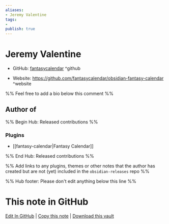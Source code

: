 ```yaml
---
aliases:
- Jeremy Valentine
tags:
- 
publish: true
---
```


# Jeremy Valentine

- GitHub: [fantasycalendar](https://github.com/fantasycalendar/) ^github
<!-- - Discord: `@` ^discord-->
- Website: <https://github.com/fantasycalendar/obsidian-fantasy-calendar> ^website
<!-- - [[Publish sites|Publish site]]: <https://> ^publish-->

%% Feel free to add a bio below this comment %%


## Author of

%% Begin Hub: Released contributions %%
### Plugins
- [[fantasy-calendar|Fantasy Calendar]]

%% End Hub: Released contributions %%

%% Add links to any plugins, themes or other notes that the author has created but are not (yet) included in the `obsidian-releases` repo %%

<!--
### Unlisted plugins
-->

<!--
### Others
-->

<!--
## Sponsor this author
-->

<!-- - [[GitHub sponsors]]: [Sponsor @fantasycalendar on GitHub Sponsors](https://github.com/sponsors/fantasycalendar) ^github-sponsor-->
<!-- - [[Buy me a coffee]]: <https://> ^buy-me-a-coffee-->
<!-- - [[PayPal]]: <https://> ^paypal-->
<!-- - [[Patreon]]: <https://> ^patreon-->

<!--
## Follow this author
-->

<!-- - [[YouTube Channels|On YouTube]]: <https://> ^youtube-->
<!-- - Twitter: <https://> ^twitter-->
<!-- - ... -->

%% Hub footer: Please don't edit anything below this line %%

# This note in GitHub

<span class="git-footer">[Edit In GitHub](https://github.dev/obsidian-community/obsidian-hub/blob/main/01%20-%20Community/People/fantasycalendar.md "git-hub-edit-note") | [Copy this note](https://raw.githubusercontent.com/obsidian-community/obsidian-hub/main/01%20-%20Community/People/fantasycalendar.md "git-hub-copy-note") | [Download this vault](https://github.com/obsidian-community/obsidian-hub/archive/refs/heads/main.zip "git-hub-download-vault") </span>
